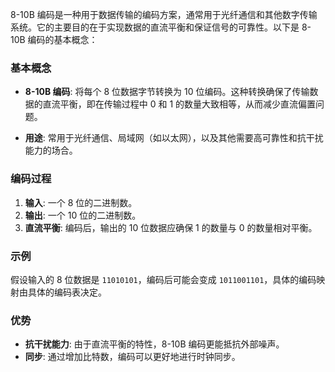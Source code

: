 8-10B 编码是一种用于数据传输的编码方案，通常用于光纤通信和其他数字传输系统。它的主要目的在于实现数据的直流平衡和保证信号的可靠性。以下是 8-10B 编码的基本概念：

### 基本概念

- **8-10B 编码**: 将每个 8 位数据字节转换为 10 位编码。这种转换确保了传输数据的直流平衡，即在传输过程中 0 和 1 的数量大致相等，从而减少直流偏置问题。
    
- **用途**: 常用于光纤通信、局域网（如以太网），以及其他需要高可靠性和抗干扰能力的场合。
    

### 编码过程

1. **输入**: 一个 8 位的二进制数。
2. **输出**: 一个 10 位的二进制数。
3. **直流平衡**: 编码后，输出的 10 位数据应确保 1 的数量与 0 的数量相对平衡。

### 示例

假设输入的 8 位数据是 `11010101`，编码后可能会变成 `1011001101`，具体的编码映射由具体的编码表决定。

### 优势

- **抗干扰能力**: 由于直流平衡的特性，8-10B 编码更能抵抗外部噪声。
- **同步**: 通过增加比特数，编码可以更好地进行时钟同步。